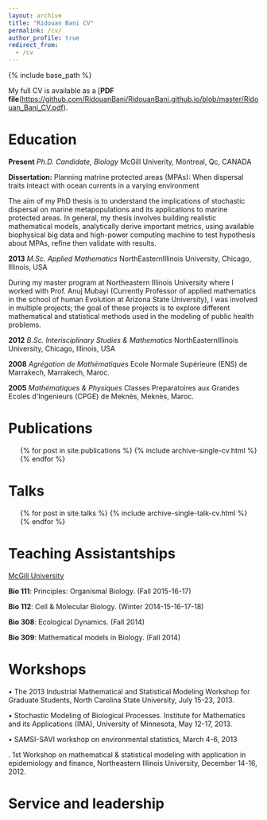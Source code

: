 ```yaml
---
layout: archive
title: "Ridouan Bani CV"
permalink: /cv/
author_profile: true
redirect_from:
  - /cv
---
```


{% include base_path %}

My full CV is available as a [**PDF file**(https://github.com/RidouanBani/RidouanBani.github.io/blob/master/Ridouan_Bani_CV.pdf).

Education
======
**Present** *Ph.D. Candidate, Biology*
McGill Univerity, Montreal, Qc, CANADA


**Dissertation:** Planning matrine protected areas (MPAs): When dispersal traits inteact with ocean currents in a varying environment
 
 The aim of my PhD thesis is to understand the implications of stochastic dispersal on marine metapopulations and its applications to marine protected areas. In general, my thesis involves building realistic mathematical models, analytically derive important metrics, using available biophysical big data and high-power computing machine to test hypothesis about MPAs, refine then validate with results.
 
**2013** *M.Sc. Applied Mathematics* NorthEasternIllinois University, Chicago, Illinois, USA

During my master program at Northeastern Illinois University where I worked with Prof. Anuj Mubayi (Currently Professor of applied mathematics in the school of human Evolution at Arizona State University), I was involved in multiple projects; the goal of these projects is to explore different mathematical and statistical methods used in the modeling of public health problems.

**2012** *B.Sc. Interisciplinary Studies & Mathematics* NorthEasternIllinois University, Chicago, Illinois, USA

**2008** *Agrégation de Mathématiques* Ecole Normale Supérieure (ENS) de Marrakech, Marrakech, Maroc.

**2005** *Mathématiques & Physiques* Classes Preparatoires aux Grandes Ecoles d'Ingenieurs (CPGE) de Meknès, Meknès, Maroc.



Publications
======

  <ul>{% for post in site.publications %}
    {% include archive-single-cv.html %}
  {% endfor %}</ul>

Talks
======

  <ul>{% for post in site.talks %}
    {% include archive-single-talk-cv.html %}
  {% endfor %}</ul>

Teaching Assistantships
=======================

[McGill University](http://www.biology.mcgill.ca/grad/ta_posts.html)

**Bio 111**: Principles: Organismal Biology. (Fall 2015-16-17)

**Bio 112**: Cell & Molecular Biology. (Winter 2014-15-16-17-18)

**Bio 308**: Ecological Dynamics. (Fall 2014)

**Bio 309**: Mathematical models in Biology. (Fall 2014)

Workshops
========
•	The 2013 Industrial Mathematical and Statistical Modeling Workshop for Graduate Students, North Carolina State University, July 15-23, 2013.

•	Stochastic Modeling of Biological Processes. Institute for Mathematics and its Applications (IMA), University of Minnesota, May 12-17, 2013.

•	SAMSI-SAVI workshop on environmental statistics, March 4-6, 2013

. 1st Workshop on mathematical & statistical modeling with application in epidemiology and finance, Northeastern Illinois University, December 14-16, 2012.


Service and leadership
======



